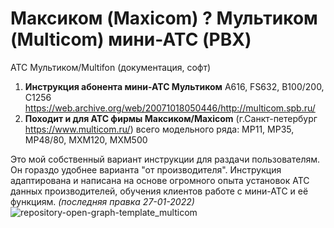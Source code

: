 # Максиком (Maxicom) ? Мультиком (Multicom) мини-АТС (PBX)
АТС Мультиком/Multifon (документация, софт)
  
1) **Инструкция абонента мини-АТС Мультиком** A616, FS632, B100/200, C1256 https://web.archive.org/web/20071018050446/http://multicom.spb.ru/
2) **Походит и для АТС фирмы Максиком/Maxicom** (г.Санкт-петербург https://www.multicom.ru/)
всего модельного ряда: MP11, MP35, MP48/80, MXM120, MXM500

Это мой собственный вариант инструкции для раздачи пользователям. Он гораздо удобнее варианта "от производителя".
Инструкция адаптирована и написана на основе огромного опыта установок АТС данных производителей, обучения клиентов работе с мини-АТС и её функциям.
_(последняя правка 27-01-2022)_![repository-open-graph-template_multicom](https://user-images.githubusercontent.com/81390857/151264579-4b9d3375-402b-408b-b2d2-0045c6295094.png)
